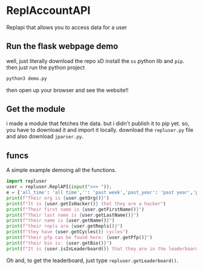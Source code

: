 # ReplAccountAPI
Replapi that allows you to access data for a user 
## Run the flask webpage demo
well, just literally download the repo xD
install the `os` python lib and `pip`.
then just run the python project
```sh
python3 demo.py
```
then open up your browser and see the website!!
## Get the module
i made a module that fetches the data.
but i didn't publish it to pip yet.
so, you have to download it and import it locally.
download the `repluser.py` file and also download `jparser.py`.

## funcs
A simple example demoing all the functions.
```py
import repluser
user = repluser.ReplAPI(input(">>> ")); 
e = {'all_time': 'all time','': 'past week','past_year': 'past year','past_30_days': 'past 30 days'}
print(f"Their org is {user.getOrg()}") 
print(f"It is {user.getIsHacker()} that they are a hacker")
print(f"Their first name is {user.getFirstName()}") 
print(f"Their last name is {user.getLastName()}") 
print(f"their name is {user.getName()}") 
print(f"their repls are {user.getRepls()}") 
print(f"they have {user.getCycles()} cycles") 
print(f"their pfp can be found here: {user.getPfp()}")
print(f"their bio is: {user.getBio()}")
print(f"It is {user.isInLeaderboard()} that they are in the leaderboard.")
```
Oh and, to get the leaderboard, just type `repluser.getLeaderboard()`.

